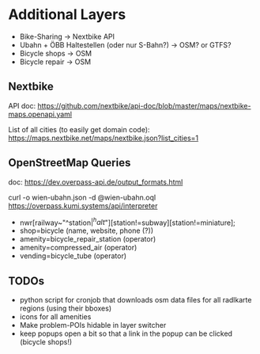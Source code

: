 # Additional Layers

- Bike-Sharing -> Nextbike API
- Ubahn + ÖBB Haltestellen (oder nur S-Bahn?) -> OSM? or GTFS?
- Bicycle shops -> OSM
- Bicycle repair -> OSM

## Nextbike

API doc: https://github.com/nextbike/api-doc/blob/master/maps/nextbike-maps.openapi.yaml

List of all cities (to easily get domain code): https://maps.nextbike.net/maps/nextbike.json?list_cities=1

## OpenStreetMap Queries

doc: https://dev.overpass-api.de/output_formats.html

  curl -o wien-ubahn.json -d @wien-ubahn.oql https://overpass.kumi.systems/api/interpreter


- nwr[railway~"^station$|^halt$"][station!=subway][station!=miniature];
- shop=bicycle (name, website, phone (?))
- amenity=bicycle_repair_station (operator)
- amenity=compressed_air (operator)
- vending=bicycle_tube (operator)


## TODOs

- python script for cronjob that downloads osm data files for all radlkarte regions (using their bboxes)
- icons for all amenities
- Make problem-POIs hidable in layer switcher
- keep popups open a bit so that a link in the popup can be clicked (bicycle shops!)
